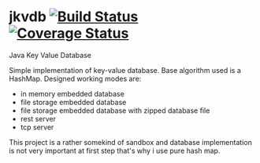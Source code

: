 # jkvdb [![Build Status](https://travis-ci.org/danielmroczka/jkvdb.png?branch=master)](https://travis-ci.org/danielmroczka/jkvdb) [![Coverage Status](https://coveralls.io/repos/danielmroczka/jkvdb/badge.svg?branch=master)](https://coveralls.io/r/danielmroczka/jkvdb?branch=master)


Java Key Value Database

Simple implementation of key-value database. Base algorithm used is a HashMap.
Designed working modes are:
- in memory embedded database 
- file storage embedded database
- file storage embedded database with zipped database file
- rest server
- tcp server

This project is a rather somekind of sandbox and database implementation is not very important at first step that's why i use pure hash map. 

